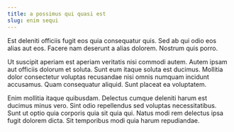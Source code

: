```yaml
---
title: a possimus qui quasi est
slug: enim sequi
---
```


Est deleniti officiis fugit eos quia consequatur quis. Sed ab qui odio eos alias aut eos. Facere nam deserunt a alias dolorem. Nostrum quis porro.

Ut suscipit aperiam est aperiam veritatis nisi commodi autem. Autem ipsam aut officiis dolorum et soluta. Sunt eum itaque soluta est ducimus. Mollitia dolor consectetur voluptas recusandae nisi omnis numquam incidunt accusamus. Quam consequatur aliquid. Sunt placeat ea voluptatem.

Enim mollitia itaque quibusdam. Delectus cumque deleniti harum est ducimus minus vero. Sint odio repellendus sed voluptas necessitatibus. Sunt ut optio quia corporis quia sit quia qui. Natus modi rem delectus ipsa fugit dolorem dicta. Sit temporibus modi quia harum repudiandae.
